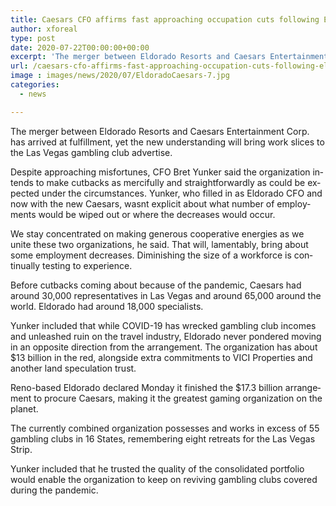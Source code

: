 ```yaml
---
title: Caesars CFO affirms fast approaching occupation cuts following Eldorado merger
author: xforeal 
type: post
date: 2020-07-22T00:00:00+00:00
excerpt: 'The merger between Eldorado Resorts and Caesars Entertainment Corp '
url: /caesars-cfo-affirms-fast-approaching-occupation-cuts-following-eldorado-merger/
image : images/news/2020/07/EldoradoCaesars-7.jpg
categories:
  - news

---
```

<span lang="EN-ZA">The merger between Eldorado Resorts and Caesars Entertainment Corp. has arrived at fulfillment, yet the new understanding will bring work slices to the Las Vegas gambling club advertise. </span>

<span lang="EN-ZA">Despite approaching misfortunes, CFO Bret Yunker said the organization intends to make cutbacks as mercifully and straightforwardly as could be expected under the circumstances. Yunker, who filled in as Eldorado CFO and now with the new Caesars, wasnt explicit about what number of employments would be wiped out or where the decreases would occur. </span>

<span lang="EN-ZA">We stay concentrated on making generous cooperative energies as we unite these two organizations, he said. That will, lamentably, bring about some employment decreases. Diminishing the size of a workforce is continually testing to experience. </span>

<span lang="EN-ZA">Before cutbacks coming about because of the pandemic, Caesars had around 30,000 representatives in Las Vegas and around 65,000 around the world. Eldorado had around 18,000 specialists. </span>

<span lang="EN-ZA">Yunker included that while COVID-19 has wrecked gambling club incomes and unleashed ruin on the travel industry, Eldorado never pondered moving in an opposite direction from the arrangement. The organization has about $13 billion in the red, alongside extra commitments to VICI Properties and another land speculation trust. </span>

<span lang="EN-ZA">Reno-based Eldorado declared Monday it finished the $17.3 billion arrangement to procure Caesars, making it the greatest gaming organization on the planet. </span>

<span lang="EN-ZA">The currently combined organization possesses and works in excess of 55 gambling clubs in 16 States, remembering eight retreats for the Las Vegas Strip. </span>

<span lang="EN-ZA">Yunker included that he trusted the quality of the consolidated portfolio would enable the organization to keep on reviving gambling clubs covered during the pandemic. </span>